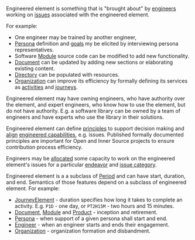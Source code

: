 Engineered element is something that is "brought about" by [engineers](Engineer.html) working on [issues](Issue.html) associated with the engineered element.

For example:

* One engineer may be trained by another engineer, 
* [Persona](Persona.html) definition and [goals](Goal.html) my be elicited by interviewing persona representatives.
* Software [Module](Module.html) source code can be modified to add new functionality.
* [Document](Document.html) can be updated by adding new sections or elaborating existing content.
* [Directory](Directory.html) can be populated with resources.
* [Organization](Organization.html) can improve its efficiency by formally defining its services as [activities](flow/Activity.html) and [journeys](flow/Journey.html).

Engineered element may have owning engineers, who have authority over the element, and expert engineers, who know how to use the element, but do not have authority.
E.g. a software library can be owned by a team of engineers and have experts who use the library in their solutions.

Engineered element can define [principles](Principle.html) to support decision making and [align](Alignment.html) [engineered capabilities](EngineeredCapability.html), e.g. issues.
Published formally documented principles are important for Open and Inner Source projects to ensure contribution process efficiency.

Engineers may be [allocated](Allocation.html) some capacity to work on the engineered element's issues for a particular [endeavor](Endeavor.html) and [issue category](IssueCategory.html).

Engineered element is a a subclass of [Period](Period.html) and can have start, duration, and end.
Semantics of those features depend on a subclass of engineered element. 
For example:

* [JourneyElement](flow/JourneyElement.html) - duration specifies how long it takes to complete an activity. E.g. ``P1D`` - one day, or ``PT2H15M`` - two hours and 15 minutes.
* [Document](Document.html), [Module](Module.html) and [Product](Product.html) - inception and retirement.
* [Persona](Persona.html) - when support of a given persona shall start and end.
* [Engineer](Engineer.html) - when an engineer starts and ends their engagement.
* [Organization](Organization.html) - organization formation and disbandment. 